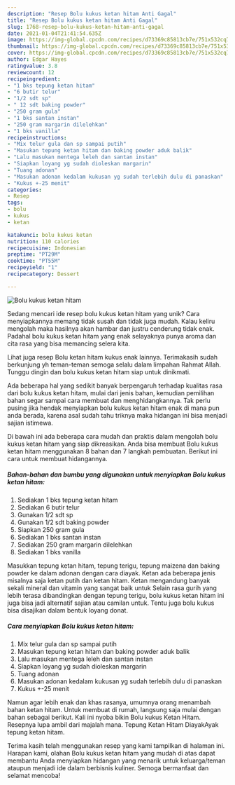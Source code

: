 ```yaml
---
description: "Resep Bolu kukus ketan hitam Anti Gagal"
title: "Resep Bolu kukus ketan hitam Anti Gagal"
slug: 1768-resep-bolu-kukus-ketan-hitam-anti-gagal
date: 2021-01-04T21:41:54.635Z
image: https://img-global.cpcdn.com/recipes/d73369c85813cb7e/751x532cq70/bolu-kukus-ketan-hitam-foto-resep-utama.jpg
thumbnail: https://img-global.cpcdn.com/recipes/d73369c85813cb7e/751x532cq70/bolu-kukus-ketan-hitam-foto-resep-utama.jpg
cover: https://img-global.cpcdn.com/recipes/d73369c85813cb7e/751x532cq70/bolu-kukus-ketan-hitam-foto-resep-utama.jpg
author: Edgar Hayes
ratingvalue: 3.8
reviewcount: 12
recipeingredient:
- "1 bks tepung ketan hitam"
- "6 butir telur"
- "1/2 sdt sp"
- " 12 sdt baking powder"
- "250 gram gula"
- "1 bks santan instan"
- "250 gram margarin dilelehkan"
- "1 bks vanilla"
recipeinstructions:
- "Mix telur gula dan sp sampai putih"
- "Masukan tepung ketan hitam dan baking powder aduk balik"
- "Lalu masukan mentega leleh dan santan instan"
- "Siapkan loyang yg sudah dioleskan margarin"
- "Tuang adonan"
- "Masukan adonan kedalam kukusan yg sudah terlebih dulu di panaskan"
- "Kukus +-25 menit"
categories:
- Resep
tags:
- bolu
- kukus
- ketan

katakunci: bolu kukus ketan 
nutrition: 110 calories
recipecuisine: Indonesian
preptime: "PT29M"
cooktime: "PT55M"
recipeyield: "1"
recipecategory: Dessert

---
```



![Bolu kukus ketan hitam](https://img-global.cpcdn.com/recipes/d73369c85813cb7e/751x532cq70/bolu-kukus-ketan-hitam-foto-resep-utama.jpg)

Sedang mencari ide resep bolu kukus ketan hitam yang unik? Cara menyiapkannya memang tidak susah dan tidak juga mudah. Kalau keliru mengolah maka hasilnya akan hambar dan justru cenderung tidak enak. Padahal bolu kukus ketan hitam yang enak selayaknya punya aroma dan cita rasa yang bisa memancing selera kita.

Lihat juga resep Bolu ketan hitam kukus enak lainnya. Terimakasih sudah berkunjung yh teman-teman semoga selalu dalam limpahan Rahmat Allah. Tunggu dingin dan bolu kukus ketan hitam siap untuk dinikmati.

Ada beberapa hal yang sedikit banyak berpengaruh terhadap kualitas rasa dari bolu kukus ketan hitam, mulai dari jenis bahan, kemudian pemilihan bahan segar sampai cara membuat dan menghidangkannya. Tak perlu pusing jika hendak menyiapkan bolu kukus ketan hitam enak di mana pun anda berada, karena asal sudah tahu triknya maka hidangan ini bisa menjadi sajian istimewa.


Di bawah ini ada beberapa cara mudah dan praktis dalam mengolah bolu kukus ketan hitam yang siap dikreasikan. Anda bisa membuat Bolu kukus ketan hitam menggunakan 8 bahan dan 7 langkah pembuatan. Berikut ini cara untuk membuat hidangannya.

<!--inarticleads1-->

##### Bahan-bahan dan bumbu yang digunakan untuk menyiapkan Bolu kukus ketan hitam:

1. Sediakan 1 bks tepung ketan hitam
1. Sediakan 6 butir telur
1. Gunakan 1/2 sdt sp
1. Gunakan  1/2 sdt baking powder
1. Siapkan 250 gram gula
1. Sediakan 1 bks santan instan
1. Sediakan 250 gram margarin dilelehkan
1. Sediakan 1 bks vanilla


Masukkan tepung ketan hitam, tepung terigu, tepung maizena dan baking powder ke dalam adonan dengan cara diayak. Ketan ada beberapa jenis misalnya saja ketan putih dan ketan hitam. Ketan mengandung banyak sekali mineral dan vitamin yang sangat baik untuk Selain rasa gurih yang lebih terasa dibandingkan dengan tepung terigu, bolu kukus ketan hitam ini juga bisa jadi alternatif sajian atau camilan untuk. Tentu juga bolu kukus bisa disajikan dalam bentuk loyang donat. 

<!--inarticleads2-->

##### Cara menyiapkan Bolu kukus ketan hitam:

1. Mix telur gula dan sp sampai putih
1. Masukan tepung ketan hitam dan baking powder aduk balik
1. Lalu masukan mentega leleh dan santan instan
1. Siapkan loyang yg sudah dioleskan margarin
1. Tuang adonan
1. Masukan adonan kedalam kukusan yg sudah terlebih dulu di panaskan
1. Kukus +-25 menit


Namun agar lebih enak dan khas rasanya, umumnya orang menambah bahan ketan hitam. Untuk membuat di rumah, langsung saja mulai dengan bahan sebagai berikut. Kali ini nyoba bikin Bolu kukus Ketan Hitam. Resepnya lupa ambil dari majalah mana. Tepung Ketan Hitam DiayakAyak tepung ketan hitam. 

Terima kasih telah menggunakan resep yang kami tampilkan di halaman ini. Harapan kami, olahan Bolu kukus ketan hitam yang mudah di atas dapat membantu Anda menyiapkan hidangan yang menarik untuk keluarga/teman ataupun menjadi ide dalam berbisnis kuliner. Semoga bermanfaat dan selamat mencoba!

